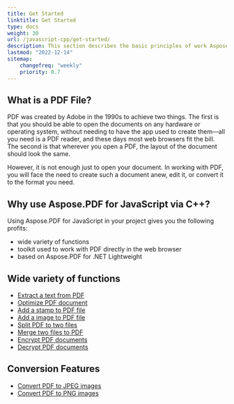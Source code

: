 ```yaml
---
title: Get Started 
linktitle: Get Started
type: docs
weight: 30
url: /javascript-cpp/get-started/
description: This section describes the basic principles of work Aspose.PDF for JavaScript via C++. Aspose.PDF for JavaScript via C++ supports a wide variety of functions.
lastmod: "2022-12-14"   
sitemap:
    changefreq: "weekly"
    priority: 0.7
---
```


## What is a PDF File?

PDF was created by Adobe in the 1990s to achieve two things. The first is that you should be able to open the documents on any hardware or operating system, without needing to have the app used to create them—all you need is a PDF reader, and these days most web browsers fit the bill. The second is that wherever you open a PDF, the layout of the document should look the same.

However, it is not enough just to open your document. In working with PDF, you will face the need to create such a document anew, edit it, or convert it to the format you need.

## Why use Aspose.PDF for JavaScript via C++?

Using Aspose.PDF for JavaScript in your project gives you the following profits:

- wide variety of functions
- toolkit used to work with PDF directly in the web browser
- based on Aspose.PDF for .NET Lightweight

## Wide variety of functions

- [Extract a text from PDF](/pdf/javascript-cpp/extract-text/)
- [Optimize PDF document](/pdf/javascript-cpp/optimize-pdf/)
- [Add a stamp to PDF file](/pdf/javascript-cpp/add-stamp-to-pdf/)
- [Add a image to PDF file](/pdf/javascript-cpp/add-image-to-pdf/)
- [Split PDF to two files](/pdf/javascript-cpp/split-pdf/)
- [Merge two files to PDF](/pdf/javascript-cpp/merge-pdf/)
- [Encrypt PDF documents](/pdf/javascript-cpp/encrypt-decrypt-pdf/)
- [Decrypt PDF documents](/pdf/javascript-cpp/encrypt-decrypt-pdf/)

## Conversion Features

- [Convert PDF to JPEG images](/pdf/javascript-cpp/conversion/)
- [Convert PDF to PNG images](/pdf/javascript-cpp/conversion/)
